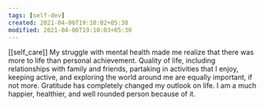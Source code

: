 ```yaml
---
tags: [self-dev]
created: 2021-04-06T19:10:02+05:30
modified: 2021-04-06T19:10:03+05:30
---
```

[[self_care]]
My struggle with mental health made me realize that there was more to life than personal achievement. Quality of life, including relationships with family and friends, partaking in activities that I enjoy, keeping active, and exploring the world around me are equally important, if not more. Gratitude has completely changed my outlook on life. I am a much happier, healthier, and well rounded person because of it. 